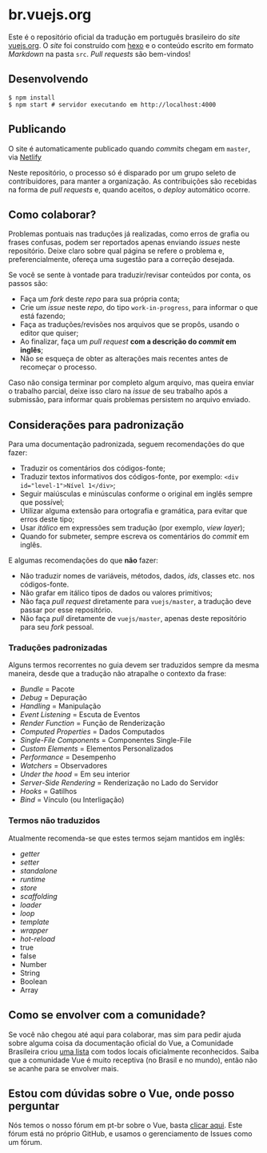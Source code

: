 # br.vuejs.org

Este é o repositório oficial da tradução em português brasileiro do _site_ [vuejs.org](http://www.vuejs.org/). O _site_ foi construído com [hexo](http://hexo.io/) e o conteúdo escrito em formato _Markdown_ na pasta `src`. _Pull requests_ são bem-vindos!

## Desenvolvendo

```
$ npm install
$ npm start # servidor executando em http://localhost:4000
```

## Publicando

O site é automaticamente publicado quando _commits_ chegam em `master`, via [Netlify](https://www.netlify.com/)

Neste repositório, o processo só é disparado por um grupo seleto de contribuidores, para manter a organização. As contribuições são recebidas na forma de _pull requests_ e, quando aceitos, o _deploy_ automático ocorre.

## Como colaborar?

Problemas pontuais nas traduções já realizadas, como erros de grafia ou frases confusas, podem ser reportados apenas enviando _issues_ neste repositório. Deixe claro sobre qual página se refere o problema e, preferencialmente, ofereça uma sugestão para a correção desejada.

Se você se sente à vontade para traduzir/revisar conteúdos por conta, os passos são:

- Faça um _fork_ deste _repo_ para sua própria conta;
- Crie um _issue_ neste _repo_, do tipo `work-in-progress`, para informar o que está fazendo;
- Faça as traduções/revisões nos arquivos que se propôs, usando o editor que quiser;
- Ao finalizar, faça um _pull request_ **com a descrição do _commit_ em inglês**;
- Não se esqueça de obter as alterações mais recentes antes de recomeçar o processo.

Caso não consiga terminar por completo algum arquivo, mas queira enviar o trabalho parcial, deixe isso claro na _issue_ de seu trabalho após a submissão, para informar quais problemas persistem no arquivo enviado.

## Considerações para padronização

Para uma documentação padronizada, seguem recomendações do que fazer:

- Traduzir os comentários dos códigos-fonte;
- Traduzir textos informativos dos códigos-fonte, por exemplo: `<div id="level-1">Nível 1</div>`;
- Seguir maiúsculas e minúsculas conforme o original em inglês sempre que possível;
- Utilizar alguma extensão para ortografia e gramática, para evitar que erros deste tipo;
- Usar _itálico_ em expressões sem tradução (por exemplo, _view layer_);
- Quando for submeter, sempre escreva os comentários do _commit_ em inglês.

E algumas recomendações do que **não** fazer:

- Não traduzir nomes de variáveis, métodos, dados, _ids_, classes etc. nos códigos-fonte.
- Não grafar em itálico tipos de dados ou valores primitivos;
- Não faça _pull request_ diretamente para `vuejs/master`, a tradução deve passar por esse repositório.
- Não faça _pull_ diretamente de `vuejs/master`, apenas deste repositório para seu _fork_ pessoal.

### Traduções padronizadas

Alguns termos recorrentes no guia devem ser traduzidos sempre da mesma maneira, desde que a tradução não atrapalhe o contexto da frase:

- *Bundle* = Pacote
- *Debug* = Depuração
- *Handling* = Manipulação
- *Event Listening* = Escuta de Eventos
- *Render Function* = Função de Renderização
- *Computed Properties* = Dados Computados
- *Single-File Components* = Componentes Single-File
- *Custom Elements* = Elementos Personalizados
- *Performance* = Desempenho
- *Watchers* = Observadores
- *Under the hood* = Em seu interior
- *Server-Side Rendering* = Renderização no Lado do Servidor
- *Hooks* = Gatilhos
- *Bind* = Vínculo (ou Interligação)

### Termos não traduzidos

Atualmente recomenda-se que estes termos sejam mantidos em inglês:

- _getter_
- _setter_
- _standalone_
- _runtime_
- _store_
- _scaffolding_
- _loader_
- _loop_
- _template_
- _wrapper_
- _hot-reload_
- true
- false
- Number
- String
- Boolean
- Array

## Como se envolver com a comunidade?

Se você não chegou até aqui para colaborar, mas sim para pedir ajuda sobre alguma coisa da documentação oficial do Vue, a Comunidade Brasileira criou [uma lista](https://github.com/vuejs-br/comunidades) com todos locais oficialmente reconhecidos. Saiba que a comunidade Vue é muito receptiva (no Brasil e no mundo), então não se acanhe para se envolver mais.

## Estou com dúvidas sobre o Vue, onde posso perguntar

Nós temos o nosso fórum em pt-br sobre o Vue, basta [clicar aqui](https://github.com/vuejs-br/forum/). Este fórum está no próprio GitHub, e usamos o gerenciamento de Issues como um fórum.

